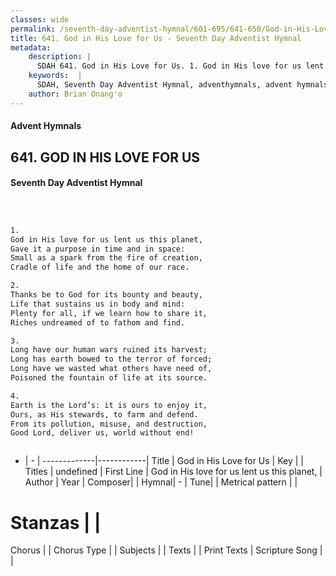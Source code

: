 ```yaml
---
classes: wide
permalink: /seventh-day-adventist-hymnal/601-695/641-650/God-in-His-Love-for-Us/
title: 641. God in His Love for Us - Seventh Day Adventist Hymnal
metadata:
    description: |
      SDAH 641. God in His Love for Us. 1. God in His love for us lent us this planet, Gave it a purpose in time and in space: Small as a spark from the fire of creation, Cradle of life and the home of our race.
    keywords:  |
      SDAH, Seventh Day Adventist Hymnal, adventhymnals, advent hymnals, God in His Love for Us, God in His love for us lent us this planet, 
    author: Brian Onang'o
---
```


#### Advent Hymnals
## 641. GOD IN HIS LOVE FOR US
#### Seventh Day Adventist Hymnal

```txt



1.
God in His love for us lent us this planet,
Gave it a purpose in time and in space:
Small as a spark from the fire of creation,
Cradle of life and the home of our race.

2.
Thanks be to God for its bounty and beauty,
Life that sustains us in body and mind:
Plenty for all, if we learn how to share it,
Riches undreamed of to fathom and find.

3.
Long have our human wars ruined its harvest;
Long has earth bowed to the terror of forced;
Long have we wasted what others have need of,
Poisoned the fountain of life at its source.

4.
Earth is the Lord’s: it is ours to enjoy it,
Ours, as His stewards, to farm and defend.
From its pollution, misuse, and destruction,
Good Lord, deliver us, world without end!



```

- |   -  |
-------------|------------|
Title | God in His Love for Us |
Key |  |
Titles | undefined |
First Line | God in His love for us lent us this planet, |
Author | 
Year | 
Composer|  |
Hymnal|  - |
Tune|  |
Metrical pattern | |
# Stanzas |  |
Chorus |  |
Chorus Type |  |
Subjects |  |
Texts |  |
Print Texts | 
Scripture Song |  |
  
